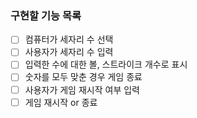 ### 구현할 기능 목록

- [ ] 컴퓨터가 세자리 수 선택
- [ ] 사용자가 세자리 수 입력
- [ ] 입력한 수에 대한 볼, 스트라이크 개수로 표시
- [ ] 숫자를 모두 맞춘 경우 게임 종료
- [ ] 사용자가 게임 재시작 여부 입력
- [ ] 게임 재시작 or 종료